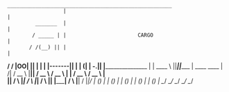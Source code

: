                       _____________________________________________________
                      |                                                     |
             _______  |                                                     |
            / _____ | |                       CARGO                         |
           / /(__) || |                                                     |
  ________/ / |OO| || |                                                     |
 |         |-------|| |                                                     |
(|         |     -.|| |_______________________                              |
 |  ____   \       ||_________||____________  |             ____      ____  |
/| / __ \   |______||     / __ \   / __ \   | |            / __ \    / __ \ |\
\|| /  \ |_______________| /  \ |_| /  \ |__| |___________| /  \ |__| /  \|_|/
   | () |                 | () |   | () |                  | () |    | () |
    \__/                   \__/     \__/                    \__/      \__/
